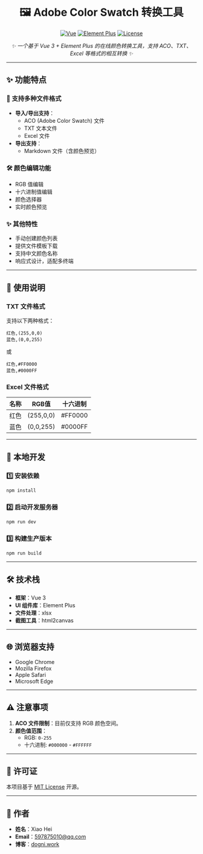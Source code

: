 <div align="center">

# 🖼️ **Adobe Color Swatch 转换工具**

[![Vue](https://img.shields.io/badge/Vue.js-3.0-4FC08D?style=flat-square&logo=vue.js)](https://vuejs.org/)
[![Element Plus](https://img.shields.io/badge/Element%20Plus-latest-409EFF?style=flat-square&logo=element)](https://element-plus.org/)
[![License](https://img.shields.io/badge/License-MIT-yellow.svg?style=flat-square)](LICENSE)

_✨ 一个基于 Vue 3 + Element Plus 的在线颜色转换工具，支持 ACO、TXT、Excel 等格式的相互转换 ✨_

</div>

---

## ✨ **功能特点**

### 🎨 支持多种文件格式

- **导入/导出支持**：
  - ACO (Adobe Color Swatch) 文件
  - TXT 文本文件
  - Excel 文件
- **导出支持**：
  - Markdown 文件（含颜色预览）

### 🛠 颜色编辑功能

- RGB 值编辑
- 十六进制值编辑
- 颜色选择器
- 实时颜色预览

### ✨ 其他特性

- 手动创建颜色列表
- 提供文件模板下载
- 支持中文颜色名称
- 响应式设计，适配多终端

---

## 🚀 **使用说明**

### TXT 文件格式

支持以下两种格式：



```
红色,(255,0,0)
蓝色,(0,0,255)
```

或

```
红色,#FF0000
蓝色,#0000FF
```

### Excel 文件格式

| 名称 | RGB值      | 十六进制  |
|------|------------|-----------|
| 红色 | (255,0,0)  | #FF0000   |
| 蓝色 | (0,0,255)  | #0000FF   |

---

## 🔨 **本地开发**

### 1️⃣ 安装依赖

```bash
npm install
```

### 2️⃣ 启动开发服务器

```bash
npm run dev
```

### 3️⃣ 构建生产版本

```bash
npm run build
```

---

## 🛠️ **技术栈**

- **框架**：Vue 3
- **UI 组件库**：Element Plus
- **文件处理**：xlsx
- **截图工具**：html2canvas

---

## 🌐 **浏览器支持**

- Google Chrome
- Mozilla Firefox
- Apple Safari
- Microsoft Edge

---

## ⚠️ **注意事项**

1. **ACO 文件限制**：目前仅支持 RGB 颜色空间。
2. **颜色值范围**：
   - RGB: `0-255`
   - 十六进制: `#000000` - `#FFFFFF`


---

## 📜 **许可证**

本项目基于 [MIT License](LICENSE) 开源。

---

## 👤 **作者**

- **姓名**：Xiao Hei  
- **Email**：[597875010@qq.com](mailto:597875010@qq.com)  
- **博客**：[dogni.work](https://dogni.work)  